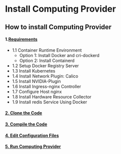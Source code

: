 # Install Computing Provider

## How to install Computing Provider

#### **1.**[**Requirements**](requirements.md)

* 1.1 Container Runtime Environment
  * Option 1: Install Docker and cri-dockerd
  * Option 2: Install Containerd
* 1.2 Setup Docker Registry Server
* 1.3 Install Kubernetes
* 1.4 Install Network Plugin: Calico
* 1.5 Install NVIDIA-Plugin
* 1.6 Install Ingress-nginx Controller
* 1.7 Configure Host nginx
* 1.8 Install Hardware Resource Collector
* 1.9 Install redis Service Using Docker

#### [**2. Clone the Code**](clone-the-code.md)

#### [**3. Compile the Code**](compile-the-code.md)

#### [**4. Edit Configuration Files**](edit-configuration-files.md)

#### [**5. Run Computing Provider**](run-computing-provider.md)
